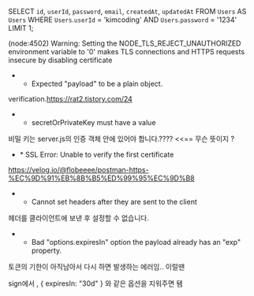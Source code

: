 SELECT `id`, `userId`, `password`, `email`, `createdAt`, `updatedAt` FROM `Users` AS `Users` WHERE `Users`.`userId` = 'kimcoding' AND `Users`.`password` = '1234' LIMIT 1;

(node:4502) Warning: Setting the NODE_TLS_REJECT_UNAUTHORIZED environment variable to '0' makes TLS connections and HTTPS requests insecure by disabling certificate

- * Expected "payload" to be a plain object.

verification.https://rat2.tistory.com/24

- * secretOrPrivateKey must have a value

비밀 키는 server.js의 인증 객체 안에 있어야 합니다.???? <<== 무슨 뜻이지 ?

- * SSL Error: Unable to verify the first certificate

https://velog.io/@flobeeee/postman-https-%EC%9D%91%EB%8B%B5%ED%99%95%EC%9D%B8

- * Cannot set headers after they are sent to the client

헤더를 클라이언트에 보낸 후 설정할 수 없습니다.

- * Bad "options.expiresIn" option the payload already has an "exp" property.

토큰의 기한이 아직남아서 다시 하면 발생하는 에러임.. 이럴땐

sign에서 , { expiresIn: "30d" } 와 같은 옵션을 지워주면 됌
